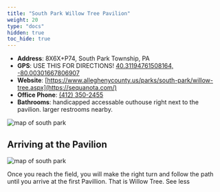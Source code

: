 ```yaml
---
title: "South Park Willow Tree Pavilion"
weight: 20
type: "docs"
hidden: true
toc_hide: true
---
```


- **Address**: 8X6X+P74, South Park Township, PA
- **GPS**: USE THIS FOR DIRECTIONS!  [40.31194761508164, -80.00301667806907](https://www.google.com/maps/place/40%C2%B010'46.2%22N+79%C2%B006'16.1%22W/@40.1794423,-79.1044272,18z/data=!4m5!3m4!1s0x0:0x70219bac23d895df!8m2!3d40.1794956!4d-79.1044782)
- **Website**: [https://www.alleghenycounty.us/parks/south-park/willow-tree.aspx](https://sequanota.com/)
- **Office Phone**: [(412) 350-2455](tel:412-350-2455)
- **Bathrooms**: handicapped accessable outhouse right next to the pavilion. larger restrooms nearby.

![map of south park](/images/sites/south_park/SouthPark.png)

## Arriving at the Pavilion

![map of south park](/images/sites/south_park/willow_tree/sp_willowtree.jpg)


Once you reach the field, you will make the right turn and follow the path until you arrive at the first Pavillion. That is Willow Tree. See less



